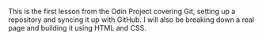 This is the first lesson from the Odin Project covering Git, setting up a repository and syncing it up with GitHub. I will also be breaking down a real page and building it using HTML and CSS. 